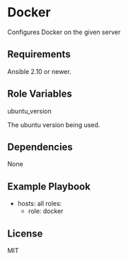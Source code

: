 # Docker

Configures Docker on the given server

## Requirements

Ansible 2.10 or newer.

## Role Variables

  ubuntu_version

The ubuntu version being used.

## Dependencies

None

## Example Playbook

- hosts: all
    roles:
  - role: docker

## License

MIT
